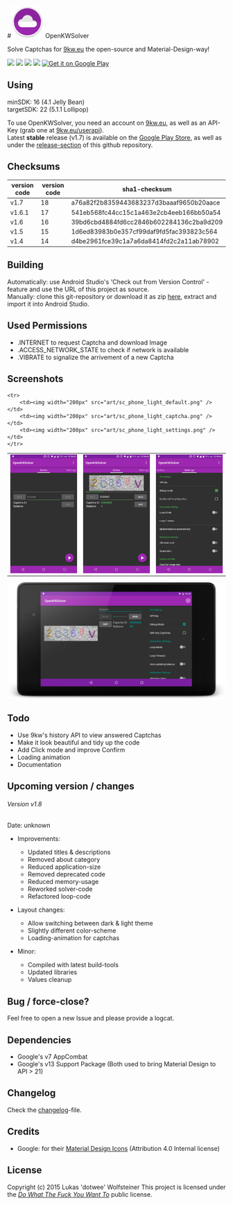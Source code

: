 #<img width="75px" height="75px" src="art/web_icon_dark.png" />  OpenKWSolver 

Solve Captchas for [9kw.eu](http://www.9kw.eu/) the open-source and Material-Design-way!

<img src="https://travis-ci.org/dotWee/OpenKWSolver.svg?branch=master" href="https://travis-ci.org/dotWee/OpenKWSolver"/>
<img src="http://img.shields.io/github/issues/dotWee/OpenKWSolver.svg" />
<img src="http://img.shields.io/badge/code-java-red.svg" />
<img src="http://img.shields.io/badge/license-WTFPL%2F2.0-blue.svg" />

<a href="https://play.google.com/store/apps/details?id=de.dotwee.openkwsolver">
  <img alt="Get it on Google Play"
       src="https://developer.android.com/images/brand/en_generic_rgb_wo_45.png" />
</a>

## Using

minSDK: 16 (4.1 Jelly Bean)
<br>targetSDK: 22 (5.1.1 Lollipop)

To use OpenKWSolver, you need an account on [9kw.eu](http://www.9kw.eu/), as well as an API-Key (grab one at [9kw.eu/userapi](http://www.9kw.eu/userapi.html)).
<br>Latest **stable** release (v1.7) is available on the [Google Play Store](https://play.google.com/store/apps/details?id=de.dotwee.openkwsolver), as well as under the [release-section](https://github.com/dotWee/OpenKWSolver/releases) of this github repository.

## Checksums

| version code 	| version code 	| sha1-checksum                            	|
|--------------	|--------------	|------------------------------------------	|
| v1.7         	| 18           	| a76a82f2b8359443683237d3baaaf9650b20aace 	|
| v1.6.1       	| 17           	| 541eb568fc44cc15c1a463e2cb4eeb166bb50a54 	|
| v1.6         	| 16           	| 39bd6cbd4884fd6cc2846b602284136c2ba9d209 	|
| v1.5         	| 15           	| 1d6ed83983b0e357cf99daf9fd5fac393823c564 	|
| v1.4         	| 14           	| d4be2961fce39c1a7a6da8414fd2c2a11ab78902 	|

## Building

Automatically: use Android Studio's 'Check out from Version Control' - feature and use the URL of this project as source. <br>
Manually: clone this git-repository or download it as zip [here](https://github.com/dotwee/OpenKWSolver/archive/master.zip), extract and import it into Android Studio.

## Used Permissions

+ .INTERNET to request Captcha and download Image
+ .ACCESS_NETWORK_STATE to check if network is available
+ .VIBRATE to signalize the arrivement of a new Captcha

## Screenshots

<table style="border: 0px;">
    <tr>
        <td><img width="200px" src="art/sc_phone_dark_default.png" /></td>
        <td><img width="200px" src="art/sc_phone_dark_captcha.png" /></td>
        <td><img width="200px" src="art/sc_phone_dark_settings.png" /></td>
    </tr>
    
    <tr>
        <td><img width="200px" src="art/sc_phone_light_default.png" /></td>
        <td><img width="200px" src="art/sc_phone_light_captcha.png" /></td>
        <td><img width="200px" src="art/sc_phone_light_settings.png" /></td>
    </tr>
</table>

<img src="art/ScreenshotTablet.png" />

## Todo

+ Use 9kw's history API to view answered Captchas
+ Make it look beautiful and tidy up the code
+ Add Click mode and improve Confirm
+ Loading animation
+ Documentation

## Upcoming version / changes

###### Version v1.8
Date: unknown

* Improvements:
  - Updated titles & descriptions
  - Removed about category
  - Reduced application-size
  - Removed deprecated code
  - Reduced memory-usage
  - Reworked solver-code
  - Refactored loop-code

* Layout changes:
  - Allow switching between dark & light theme
  - Slightly different color-scheme
  - Loading-animation for captchas

* Minor:
  - Compiled with latest build-tools
  - Updated libraries
  - Values cleanup

## Bug / force-close?

Feel free to open a new Issue and please provide a logcat.

## Dependencies

+ Google's v7 AppCombat
+ Google's v13 Support Package
(Both used to bring Material Design to API > 21)

## Changelog

Check the [changelog](/docs/CHANGELOG.md)-file.

## Credits

+ Google: for their [Material Design Icons](https://github.com/google/material-design-icons) (Attribution 4.0 Internal license)

## License

Copyright (c) 2015 Lukas 'dotwee' Wolfsteiner
This project is licensed under the [_Do What The Fuck You Want To_](/LICENSE) public license.